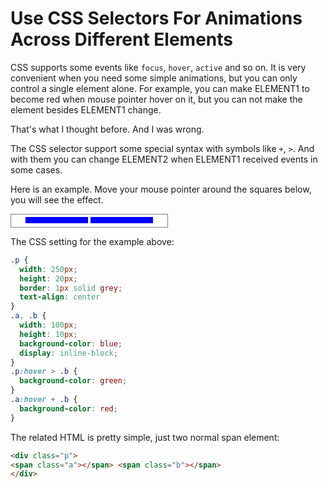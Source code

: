 # Use CSS Selectors For Animations Across Different Elements


CSS supports some events like `focus`, `hover`, `active` and so on. It is very convenient when you need some simple animations, but you can only control a single element alone. For example, you can make ELEMENT1 to become red when mouse pointer hover on it, but you can not make the element besides ELEMENT1 change.

That's what I thought before. And I was wrong.

The CSS selector support some special syntax with symbols like `+`, `>`. And with them you can change ELEMENT2 when ELEMENT1 received events in some cases.

Here is an example. Move your mouse pointer around the squares below, you will see the effect.
<style>
.p {
  width: 250px;
  height: 20px;
  border: 1px solid grey;
  text-align: center
}
.a, .b {
  width: 100px;
  height: 10px;
  background-color: blue;
  display: inline-block;
}
.p:hover > .b {
  background-color: green;
}
.a:hover + .b {
  background-color: red;
}
</style>

<div class="p">
<span class="a"></span> <span class="b"></span>
</div>


The CSS setting for the example above:
```css
.p {
  width: 250px;
  height: 20px;
  border: 1px solid grey;
  text-align: center
}
.a, .b {
  width: 100px;
  height: 10px;
  background-color: blue;
  display: inline-block;
}
.p:hover > .b {
  background-color: green;
}
.a:hover + .b {
  background-color: red;
}
```

The related HTML is pretty simple, just two normal span element:
```html
<div class="p">
<span class="a"></span> <span class="b"></span>
</div>
```

